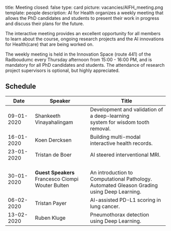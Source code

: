 title: Meeting 
closed: false 
type: card 
picture: vacancies/AIFH_meeting.png 
template: people 
description: AI for Health organizes a weekly meeting that allows the PhD candidates and students to present their work in progress and discuss their plans for the future.

The interactive meeting provides an excellent opportunity for all members to learn about the course, ongoing research projects and the AI innovations for Health(care) that are being worked on. 

The weekly meeting is held in the Innovation Space (route 441) of the Radboudumc every Thursday afternoon from 15:00 - 16:00 PM, and is mandatory for all PhD candidates and students. The attendance of research project supervisors is optional, but highly appreciated. 

## Schedule

| Date    | Speaker           |   Title    |
| --------        |    ----  |          --- |
| 09-01-2020      | Shankeeth Vinayahalingam       | Development and validation of a deep-learning <br> system for wisdom tooth removal.   |
| 16-01-2020   | Koen Dercksen        | Building multi-modal interactive health records.      |
| 23-01-2020   | Tristan de Boer   | AI steered interventional MRI.       |
| 30-01-2020   | **Guest Speakers** <br> Francesco Ciompi <br> Wouter Bulten   |  <br> An introduction to Computational Pathology. <br> Automated Gleason Grading using Deep Learning.    |
| 06-02-2020   | Tristan Payer   | AI-assisted PD-L1 scoring in lung cancer.       |
| 13-02-2020   | Ruben Kluge  | Pneumothorax detection using Deep Learning.  |
